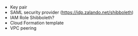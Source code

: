 - Key pair
- SAML security provider (https://idp.zalando.net/shibboleth)
- IAM Role Shibboleth?
- Cloud Formation template
- VPC peering